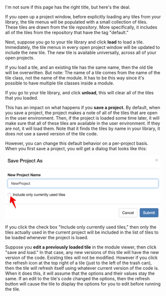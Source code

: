 I'm not sure if this page has the right title, but here's the deal. 

If you open up a project window, before explicitly loading any tiles from your library, the tile menus will be 
populated with a small collection of tiles. These tiles are drawn from the tile _repository_. 
More specifically, it includes all of the tiles from the repository that have the tag "default."

Next, suppose you go to your tile library and click **load** to load a tile. Immediately, the tile menus in every open 
project window will be updated to include the new tile. The new tile is available universally, across all of your open projects.

If you load a tile, and an existing tile has the same name, then the old tile will be overwritten. 
But note: The name of a tile comes from the name of the tile class, not the name of the module. 
It has to be this way since it's possible to have multiple tile classes inside a module.

If you go to your tile library, and click **unload**, this will clear all of the tiles that you loaded.

This has an impact on what happens if you **save a project.** 
By default, when you save a project, the project makes a note of all of the tiles that are open in the user environment. 
Then, if the project is loaded some time later, it will make sure that all of these tiles are available in the user 
environment. If they are not, it will load them. Note that it finds the tiles by name in your library, 
it does not use a saved version of the tile code.

However, you can change this default behavior on a per-project basis. When you first save a project, you will get
a dialog that looks like this:

![](imgs/883c05a2.png)

If you click the check box "Include only currently used tiles," then only the tiles actually used in the current
project will be included in the list of tiles to be loaded whenever the project is loaed.

Suppose you **edit a previously loaded tile** in the module viewer, then click "save and load." In that case, any new 
versions of this tile will have the new version of the code. Existing tiles will not be modified. However if you 
click the refresh icon at the top right of a tile (just to the left of the trash can), then the tile will refresh 
itself using whatever current version of the code is. When it does this, it will assume that the options and their 
values stay the same. If an edit to the tile's code changed the options, then the refresh button will cause the tile
to display the options for you to edit before running the tile.